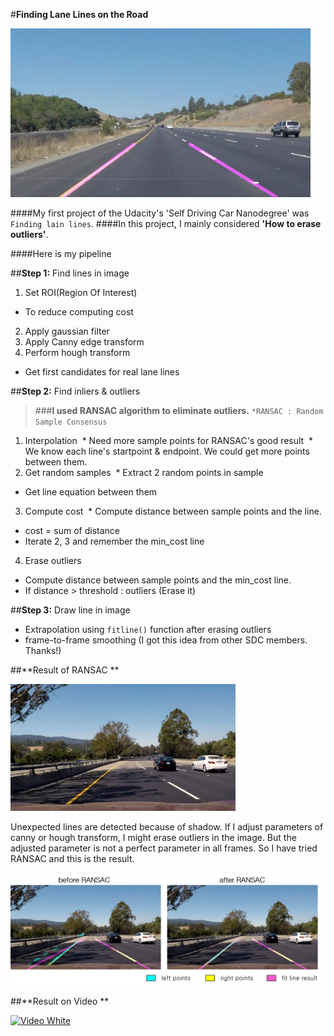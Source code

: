 #**Finding Lane Lines on the Road** 

<img src="result_solidYellowCurve.jpg" width="480" alt="Combined Image" />

####My first project of the Udacity's 'Self Driving Car Nanodegree' was `Finding lain lines`.
####In this project, I mainly considered **'How to erase outliers'**.

####Here is my pipeline

##**Step 1:** Find lines in image

1. Set ROI(Region Of Interest)
  * To reduce computing cost
2. Apply gaussian filter
3. Apply Canny edge transform
4. Perform hough transform 
  * Get first candidates for real lane lines
 
##**Step 2:** Find inliers & outliers

> ###**I used RANSAC algorithm to eliminate outliers.**
> `*RANSAC : Random Sample Consensus`

1. Interpolation
  * Need more sample points for RANSAC's good result 
  * We know each line's startpoint & endpoint. We could get more points between them.
2. Get random samples
  * Extract 2 random points in sample
  * Get line equation between them
3. Compute cost
  * Compute distance between sample points and the line.
  * cost = sum of distance
*  Iterate 2, 3 and remember the min_cost line
4. Erase outliers
  * Compute distance between sample points and the min_cost line.
  * If distance > threshold : outliers (Erase it)

##**Step 3:** Draw line in image

*  Extrapolation using `fitline()` function after erasing outliers
*  frame-to-frame smoothing (I got this idea from other SDC members. Thanks!) 


##**Result of RANSAC **

<img src="check_1.png" width="360" alt="Combined Image" />

Unexpected lines are detected because of shadow.
If I adjust parameters of canny or hough transform, I might erase outliers in the image.
But the adjusted parameter is not a perfect parameter in all frames.
So I have tried RANSAC and this is the result.

<img src="ransac_result.png" width="640" alt="Combined Image" />

##**Result on Video **

[![Video White](https://github.com/windowsub0406/SelfDrivingCarND/master/SDC_project_1/result_white.gif?raw=true)](https://youtu.be/Un9S84z3U4w)
